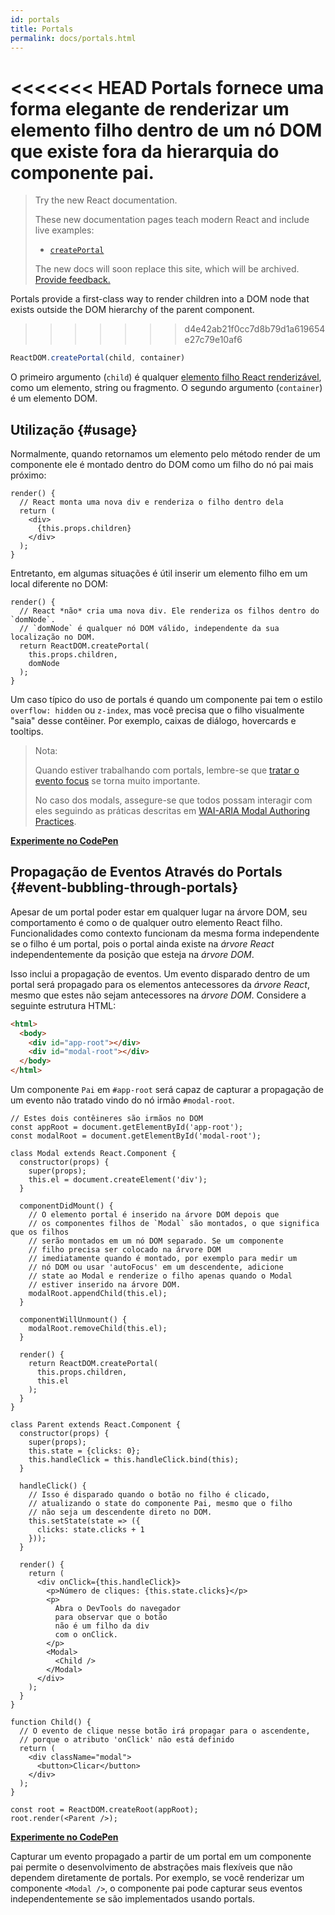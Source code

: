 ```yaml
---
id: portals
title: Portals
permalink: docs/portals.html
---
```


<<<<<<< HEAD
Portals fornece uma forma elegante de renderizar um elemento filho dentro de um nó DOM que existe fora da hierarquia do componente pai.
=======
> Try the new React documentation.
> 
> These new documentation pages teach modern React and include live examples:
>
> - [`createPortal`](https://beta.reactjs.org/reference/react-dom/createPortal)
>
> The new docs will soon replace this site, which will be archived. [Provide feedback.](https://github.com/reactjs/reactjs.org/issues/3308)

Portals provide a first-class way to render children into a DOM node that exists outside the DOM hierarchy of the parent component.
>>>>>>> d4e42ab21f0cc7d8b79d1a619654e27c79e10af6

```js
ReactDOM.createPortal(child, container)
```

O primeiro argumento (`child`) é qualquer [elemento filho React renderizável](/docs/react-component.html#render), como um elemento, string ou fragmento. O segundo argumento (`container`) é um elemento DOM.

## Utilização {#usage}

Normalmente, quando retornamos um elemento pelo método render de um componente ele é montado dentro do DOM como um filho do nó pai mais próximo:

```js{4,6}
render() {
  // React monta uma nova div e renderiza o filho dentro dela
  return (
    <div>
      {this.props.children}
    </div>
  );
}
```

Entretanto, em algumas situações é útil inserir um elemento filho em um local diferente no DOM:

```js{6}
render() {
  // React *não* cria uma nova div. Ele renderiza os filhos dentro do `domNode`.
  // `domNode` é qualquer nó DOM válido, independente da sua localização no DOM.
  return ReactDOM.createPortal(
    this.props.children,
    domNode
  );
}
```
Um caso típico do uso de portals é quando um componente pai tem o estilo `overflow: hidden` ou `z-index`, mas você precisa que o filho visualmente "saia" desse contêiner. Por exemplo, caixas de diálogo, hovercards e tooltips.

> Nota:
>
> Quando estiver trabalhando com portals, lembre-se que [tratar o evento focus](/docs/accessibility.html#programmatically-managing-focus) se torna muito importante.
>
> No caso dos modals, assegure-se que todos possam interagir com eles seguindo as práticas descritas em [WAI-ARIA Modal Authoring Practices](https://www.w3.org/WAI/ARIA/apg/patterns/dialogmodal/).

[**Experimente no CodePen**](https://codepen.io/gaearon/pen/yzMaBd)

## Propagação de Eventos Através do Portals {#event-bubbling-through-portals}

Apesar de um portal poder estar em qualquer lugar na árvore DOM, seu comportamento é como o de qualquer outro elemento React filho. Funcionalidades como contexto funcionam da mesma forma independente se o filho é um portal, pois o portal ainda existe na *árvore React* independentemente da posição que esteja na *árvore DOM*.

Isso inclui a propagação de eventos. Um evento disparado dentro de um portal será propagado para os elementos antecessores da *árvore React*, mesmo que estes não sejam antecessores na *árvore DOM*.
Considere a seguinte estrutura HTML:

```html
<html>
  <body>
    <div id="app-root"></div>
    <div id="modal-root"></div>
  </body>
</html>
```

Um componente `Pai` em `#app-root` será capaz de capturar a propagação de um evento não tratado vindo do nó irmão `#modal-root`.

```js{28-31,42-49,53,61-63,70-71,74}
// Estes dois contêineres são irmãos no DOM
const appRoot = document.getElementById('app-root');
const modalRoot = document.getElementById('modal-root');

class Modal extends React.Component {
  constructor(props) {
    super(props);
    this.el = document.createElement('div');
  }

  componentDidMount() {
    // O elemento portal é inserido na árvore DOM depois que
    // os componentes filhos de `Modal` são montados, o que significa que os filhos
    // serão montados em um nó DOM separado. Se um componente
    // filho precisa ser colocado na árvore DOM
    // imediatamente quando é montado, por exemplo para medir um
    // nó DOM ou usar 'autoFocus' em um descendente, adicione
    // state ao Modal e renderize o filho apenas quando o Modal
    // estiver inserido na árvore DOM.
    modalRoot.appendChild(this.el);
  }

  componentWillUnmount() {
    modalRoot.removeChild(this.el);
  }

  render() {
    return ReactDOM.createPortal(
      this.props.children,
      this.el
    );
  }
}

class Parent extends React.Component {
  constructor(props) {
    super(props);
    this.state = {clicks: 0};
    this.handleClick = this.handleClick.bind(this);
  }

  handleClick() {
    // Isso é disparado quando o botão no filho é clicado,
    // atualizando o state do componente Pai, mesmo que o filho
    // não seja um descendente direto no DOM.
    this.setState(state => ({
      clicks: state.clicks + 1
    }));
  }

  render() {
    return (
      <div onClick={this.handleClick}>
        <p>Número de cliques: {this.state.clicks}</p>
        <p>
          Abra o DevTools do navegador
          para observar que o botão
          não é um filho da div
          com o onClick.
        </p>
        <Modal>
          <Child />
        </Modal>
      </div>
    );
  }
}

function Child() {
  // O evento de clique nesse botão irá propagar para o ascendente,
  // porque o atributo 'onClick' não está definido
  return (
    <div className="modal">
      <button>Clicar</button>
    </div>
  );
}

const root = ReactDOM.createRoot(appRoot);
root.render(<Parent />);
```

[**Experimente no CodePen**](https://codepen.io/gaearon/pen/jGBWpE)

Capturar um evento propagado a partir de um portal em um componente pai permite o desenvolvimento de abstrações mais flexíveis que não dependem diretamente de portals. Por exemplo, se você renderizar um componente `<Modal />`, o componente pai pode capturar seus eventos independentemente se são implementados usando portals.

